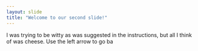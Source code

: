 ```yaml
---
layout: slide
title: "Welcome to our second slide!"
---
```

I was trying to be witty as was suggested in the instructions, but all I think of was cheese. 
Use the left arrow to go ba
